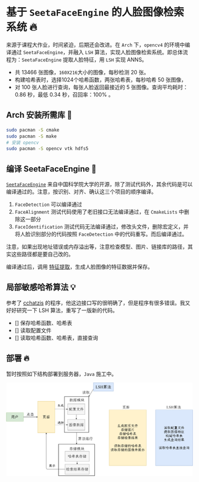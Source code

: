 # 基于 `SeetaFaceEngine` 的人脸图像检索系统 :fire:

来源于课程大作业，时间紧迫，后期还会改进。在 `Arch` 下，`opencv4` 的环境中编译通过 `SeetaFaceEngine`，并融入 `LSH` 算法，实现人脸图像检索系统。即总体流程为：`SeetaFaceEngine` 提取人脸特征，用 `LSH` 实现 ANNS。

- 共 13466 张图像，`160X216`大小的图像，每秒检测 20 张。
- 构建哈希表时，选择1024个哈希函数，两张哈希表，每秒哈希 50 张图像，
- 对 100 张人脸进行查询，每张人脸返回最接近的 5 张图像。查询平均耗时：0.86 秒，最低 0.34 秒，召回率：100% 。

## Arch 安装所需库 :rocket:

```sh
sudo pacman -S cmake
sudo pacman -S make
# 安装 opencv
sudo pacman -S opencv vtk hdfs5
```

## 编译 SeetaFaceEngine :bell:

[`SeetaFaceEngine`](https://github.com/seetaface/SeetaFaceEngine) 来自中国科学院大学的开源，除了测试代码外，其余代码是可以编译通过的。注意，按识别、对齐、确认这三个项目的顺序编译。

1. `FaceDetection` 可以编译通过
2. `FaceAlignment` 测试代码使用了老旧接口无法编译通过，在 `CmakeLists` 中删除这一部分
3. `FaceIdentification` 测试代码无法编译通过，修改头文件，删除宏定义，并将人脸识别部分的代码按照 `FaceDetection` 中的代码重写。而后编译通过。

注意，如果出现地址错误或内存溢出等，注意检查模型、图片、链接库的路径，其实这些路径都是要自己改的。

编译通过后，调用 [特征提取](https://github.com/muyuuuu/SeetaFace-Retri/blob/main/FaceIdentification/src/test/face_image_extract.cpp)，生成人脸图像的特征数据并保存。 

## 局部敏感哈希算法 :bulb:

参考了 [cchatzis](https://github.com/cchatzis/Nearest-Neighbour-LSH) 的程序，他这边接口写的很明确了，但是程序有很多错误。我又好好研究一下 LSH 算法，重写了一版新的代码。

- [] 保存哈希函数、哈希表
- [] 读取配置文件
- [] 读取哈希函数、哈希表，直接查询

## 部署 :fire:

暂时按照如下结构部署到服务器，`Java` 施工中。

![](doc/module.png)
